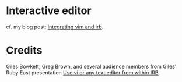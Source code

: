 
# Interactive editor

cf. my blog post: [Integrating vim and irb](http://zegoggl.es/2009/04/integrating-vim-and-irb.html).


# Credits

Giles Bowkett, Greg Brown, and several audience members from Giles' Ruby East presentation [Use vi or any text editor from within IRB](http://gilesbowkett.blogspot.com/2007/10/use-vi-or-any-text-editor-from-within.html).
